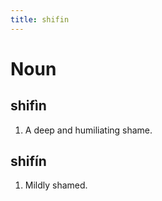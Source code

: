 ```yaml
---
title: shifin
---
```


Noun
================================

shifìn
----------------

1. A deep and humiliating shame.


shifín
----------------

1. Mildly shamed.
